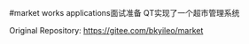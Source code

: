 #market
works applications面试准备
QT实现了一个超市管理系统

Original Repository: https://gitee.com/bkyileo/market
